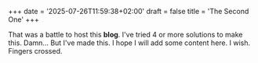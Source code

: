 +++
date = '2025-07-26T11:59:38+02:00'
draft = false
title = 'The Second One'
+++

That was a battle to host this **blog**. I've tried 4 or more solutions to make this. Damn... 
But I've made this. I hope I will add some content here. I wish. Fingers crossed. 
